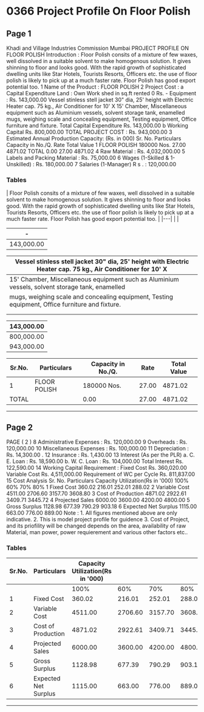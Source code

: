 # 0366 Project Profile On Floor Polish

## Page 1

Khadi and Village Industries Commission Mumbai PROJECT PROFILE ON FLOOR POLISH Introduction : Floor Polish consits of a mixture of few waxes, well dissolved in a suitable solvent to make homogenous solution. It gives shinning to floor and looks good. With the rapid growth of sophisticated dwelling units like Star Hotels, Tourists Resorts, Officers etc. the use of floor polish is likely to pick up at a much faster rate. Floor Polish has good export potential too. 1 Name of the Product : FLOOR POLISH 2 Project Cost : a Capital Expenditure Land : Own Work shed in sq.ft rented 0 Rs. - Equipment : Rs. 143,000.00 Vessel stinless stell jacket 30" dia, 25' height with Electric Heater cap. 75 kg., Air Conditioner for 10' X 15' Chamber, Miscellaneous equipment such as Aluminium vessels, solvent storage tank, enamelled mugs, weighing scale and concealing equipment, Testing equipment, Office furniture and fixture. Total Capital Expenditure Rs. 143,000.00 b Working Capital Rs. 800,000.00 TOTAL PROJECT COST : Rs. 943,000.00 3 Estimated Annual Production Capacity: (Rs. in 000) Sr. No. Particulars Capacity in No./Q. Rate Total Value 1 FLOOR POLISH 180000 Nos. 27.00 4871.02 TOTAL 0.00 27.00 4871.02 4 Raw Material : Rs. 4,032,000.00 5 Labels and Packing Material : Rs. 75,000.00 6 Wages (1-Skilled & 1- Unskilled) : Rs. 180,000.00 7 Salaries (1-Manager) R s . : 120,000.00

### Tables

| Floor Polish consits of a mixture of few waxes, well dissolved in a suitable solvent to make
homogenous solution. It gives shinning to floor and looks good. With the rapid growth of
sophisticated dwelling units like Star Hotels, Tourists Resorts, Officers etc. the use of floor polish is
likely to pick up at a much faster rate. Floor Polish has good export potential too. |
|---|
|  |

| - |
|---|
| 143,000.00 |

| Vessel stinless stell jacket 30" dia, 25' height with Electric Heater cap. 75 kg., Air Conditioner for 10' X |
|---|
| 15' Chamber, Miscellaneous equipment such as Aluminium vessels, solvent storage tank, enamelled
mugs, weighing scale and concealing equipment, Testing equipment, Office furniture and fixture. |
|  |
|  |

| 143,000.00 |
|---|
| 800,000.00 |
| 943,000.00 |

| Sr.No. | Particulars | Capacity in No./Q. | Rate | Total Value |
|---|---|---|---|---|
| 1 | FLOOR POLISH | 180000 Nos. | 27.00 | 4871.02 |
| TOTAL |  | 0.00 | 27.00 | 4871.02 |

---

## Page 2

PAGE ( 2 ) 8 Administrative Expenses : Rs. 120,000.00 9 Overheads : Rs. 120,000.00 10 Miscellaneous Expenses : Rs. 100,000.00 11 Depreciation : Rs. 14,300.00 . 12 Insurance : Rs. 1,430.00 13 Interest (As per the PLR) a. C. E. Loan : Rs. 18,590.00 b. W. C. Loan : Rs. 104,000.00 Total Interest Rs. 122,590.00 14 Working Capital Requirement : Fixed Cost Rs. 360,020.00 Variable Cost Rs. 4,511,000.00 Requirement of WC per Cycle Rs. 811,837.00 15 Cost Analysis Sr. No. Particulars Capacity Utilization(Rs in '000) 100% 60% 70% 80% 1 Fixed Cost 360.02 216.01 252.01 288.02 2 Variable Cost 4511.00 2706.60 3157.70 3608.80 3 Cost of Production 4871.02 2922.61 3409.71 3445.72 4 Projected Sales 6000.00 3600.00 4200.00 4800.00 5 Gross Surplus 1128.98 677.39 790.29 903.18 6 Expected Net Surplus 1115.00 663.00 776.00 889.00 Note : 1. All figures mentioned above are only indicative. 2. This is model project profile for guidence 3. Cost of Project, and its priofility will be changed depends on the area, availability of raw Material, man power, power requierement and various other factors etc..

### Tables

| Sr.No. | Particulars | Capacity Utilization(Rs in '000) |  |  |  |
|---|---|---|---|---|---|
|  |  | 100% | 60% | 70% | 80% |
| 1 | Fixed Cost | 360.02 | 216.01 | 252.01 | 288.02 |
| 2 | Variable Cost | 4511.00 | 2706.60 | 3157.70 | 3608.80 |
| 3 | Cost of Production | 4871.02 | 2922.61 | 3409.71 | 3445.72 |
| 4 | Projected Sales | 6000.00 | 3600.00 | 4200.00 | 4800.00 |
| 5 | Gross Surplus | 1128.98 | 677.39 | 790.29 | 903.18 |
| 6 | Expected Net Surplus | 1115.00 | 663.00 | 776.00 | 889.00 |

---
